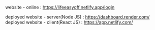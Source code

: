 website - online : https://lifeeasyoff.netlify.app/login

deployed website - server(Node JS)  : https://dashboard.render.com/
deployed website - client(React JS) : https://app.netlify.com/
